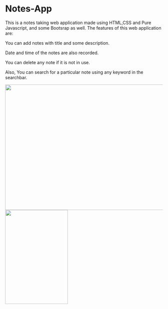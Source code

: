 # Notes-App
This is a notes taking web application made using HTML,CSS and Pure Javascript, and some Bootsrap as well.
The features of this web application are:

You can add notes with title and some description.

Date and time of the notes are also recorded.

You can delete any note if it is not in use.

Also, You can search for a particular note using any keyword in the searchbar.


<img src="https://user-images.githubusercontent.com/77766761/118649881-9d643400-b801-11eb-8be8-22a0e15ab998.JPG " width="600" height="400" />
<img src="https://user-images.githubusercontent.com/77766761/118650827-7fe39a00-b802-11eb-9a25-edc6c32a9073.jpeg  " width="200" height="300" />
